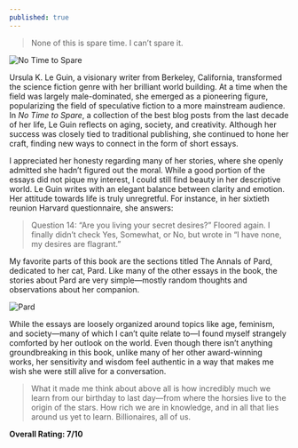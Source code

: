 ```yaml
---
published: true
---
```

> None of this is spare time. I can’t spare it.

![No Time to Spare](https://m.media-amazon.com/images/I/41Vmf4CVDjL._SY445_SX342_.jpg)

Ursula K. Le Guin, a visionary writer from Berkeley, California, transformed the science fiction genre with her brilliant world building. At a time when the field was largely male-dominated, she emerged as a pioneering figure, popularizing the field of speculative fiction to a more mainstream audience. In _No Time to Spare_, a collection of the best blog posts from the last decade of her life, Le Guin reflects on aging, society, and creativity. Although her success was closely tied to traditional publishing, she continued to hone her craft, finding new ways to connect in the form of short essays.

I appreciated her honesty regarding many of her stories, where she openly admitted she hadn’t figured out the moral. While a good portion of the essays did not pique my interest, I could still find beauty in her descriptive world. Le Guin writes with an elegant balance between clarity and emotion. Her attitude towards life is truly unregretful. For instance, in her sixtieth reunion Harvard questionnaire, she answers:

> Question 14: “Are you living your secret desires?” Floored again. I finally didn’t check Yes, Somewhat, or No, but wrote in “I have none, my desires are flagrant.”

My favorite parts of this book are the sections titled The Annals of Pard, dedicated to her cat, Pard. Like many of the other essays in the book, the stories about Pard are very simple—mostly random thoughts and observations about her companion.

![Pard](https://images.squarespace-cdn.com/content/v1/5cad42ef90f904e520359371/1624716614143-5RKLN7SBW73VUCV9Z2OG/Pard-TimeMachine-IMG_2195_500w.jpg?format=2500w)

While the essays are loosely organized around topics like age, feminism, and society—many of which  I can’t quite relate to—I found myself strangely comforted by her outlook on the world. Even though there isn’t anything groundbreaking in this book, unlike many of her other award-winning works, her sensitivity and wisdom feel authentic in a way that makes me wish she were still alive for a conversation.

> What it made me think about above all is how incredibly much we learn from our birthday to last day—from where the horsies live to the origin of the stars. How rich we are in knowledge, and in all that lies around us yet to learn. Billionaires, all of us.

**Overall Rating: 7/10**
